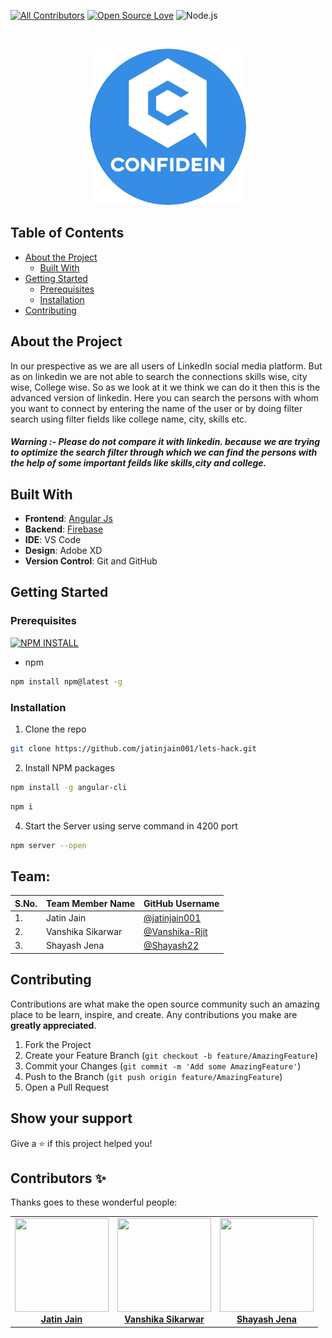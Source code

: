 [![All Contributors](https://img.shields.io/badge/all_contributors-3-orange.svg?style=flat-square)](#contributors-)  [![Open Source Love](https://badges.frapsoft.com/os/v2/open-source.svg?v=103)](https://github.com/jatinjain001/lets-hack) ![Node.js](https://img.shields.io/badge/node%20js-v14.15.3-red)

  
<br/>
<p align="center">
  <a href="https://github.com/jatinjain001/lets-hack" >
    <img src="https://raw.githubusercontent.com/jatinjain001/Lets-Hack/main/circle-cropped-removebg-preview%20(4).png"  width="250" height="250">
  </a>
  
  
  
  ## Table of Contents

* [About the Project](#about-the-project)
  * [Built With](#built-with)
* [Getting Started](#getting-started)
  * [Prerequisites](#prerequisites)
  * [Installation](#installation)
* [Contributing](#contributing)


## About the Project
In our prespective as we are all users of LinkedIn social media platform. But as on linkedin we are not able to search the connections skills wise, city wise, College wise. So as we look at it we think we can do it then this is the advanced version of linkedin. Here you can search the persons with whom you want to connect by entering the name of the user or by doing filter search using filter fields like college name, city, skills etc.

##### Warning :- Please do not compare it with linkedin. because we are trying to optimize the search filter through which we can find the persons with the help of some important feilds like skills,city and college. 



## Built With

- **Frontend**: [Angular Js](https://angularjs.org) 
- **Backend**: [Firebase](https://firebase.google.com/)
- **IDE**: VS Code
- **Design**: Adobe XD
- **Version Control**: Git and GitHub

## Getting Started

### Prerequisites   
[![NPM INSTALL](http://img.shields.io/badge/npm-install-blue.svg?style=flat&logo=npm)](https://docs.npmjs.com/getting-started/installing-npm-packages-locally) 
* npm
```sh
npm install npm@latest -g
```

### Installation


1. Clone the repo
```sh
git clone https://github.com/jatinjain001/lets-hack.git
```
2. Install NPM packages
```sh
npm install -g angular-cli
```
```sh
npm i
```

4. Start the Server using serve command in 4200 port 
```sh
npm server --open
```

## Team:


| S.No. | Team Member Name | GitHub Username |
| --------------- | --------------- |  --------------- |
| 1. | Jatin  Jain |   [@jatinjain001](https://github.com/jatinjain001) |
| 2. | Vanshika Sikarwar| [@Vanshika-Rjit](https://github.com/vanshika-rjit)  |
| 3. | Shayash Jena |  [@Shayash22](https://github.com/shayash22)  |

## Contributing

Contributions are what make the open source community such an amazing place to be learn, inspire, and create. Any contributions you make are **greatly appreciated**.

1. Fork the Project
2. Create your Feature Branch (`git checkout -b feature/AmazingFeature`)
3. Commit your Changes (`git commit -m 'Add some AmazingFeature'`)
4. Push to the Branch (`git push origin feature/AmazingFeature`)
5. Open a Pull Request



## Show your support

Give a ⭐️ if this project helped you!



## Contributors ✨

Thanks goes to these wonderful people:

<!-- ALL-CONTRIBUTORS-LIST:START - Do not remove or modify this section -->
<!-- prettier-ignore-start -->
<!-- markdownlint-disable -->
<table>
  <tr>
    <td align="center"><a href="https://github.com/jatinjain001"><img src="https://avatars3.githubusercontent.com/u/46483236?s=460&u=7aaaaa037e704a2c1e0a6907f82a1c205b05c518&v=4" width=150px height=150px;" alt=""/><br /><b>Jatin Jain</b></a><br /></td>
    <td align="center"><a href="https://github.com/vanshika-rjit"><img src="https://avatars3.githubusercontent.com/u/51281975?s=460&u=05b89f9981c540ae6bb0d4f907f6ca32b79993de&v=4"width=150px height=150px;" alt=""/><br /><b>Vanshika Sikarwar</b></a><br /></td>
   <td align="center"><a href="https://github.com/shayash22"><img src="https://avatars1.githubusercontent.com/u/67068946?s=460&v=4" width=150px height=150px;" alt=""/><br /><b>Shayash Jena</b></a><br /></td>

  </tr>
</table>
